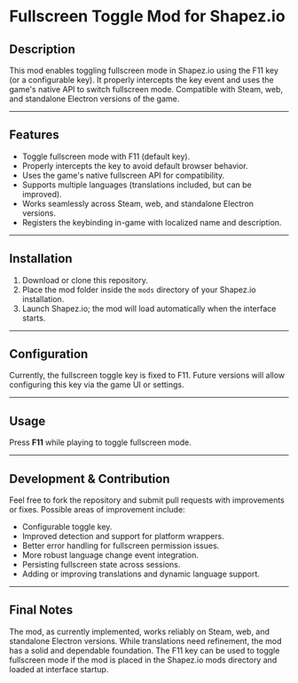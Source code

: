 # Fullscreen Toggle Mod for Shapez.io

## Description

This mod enables toggling fullscreen mode in Shapez.io using the F11 key (or a configurable key). It properly intercepts the key event and uses the game's native API to switch fullscreen mode. Compatible with Steam, web, and standalone Electron versions of the game.

------

## Features

- Toggle fullscreen mode with F11 (default key).
- Properly intercepts the key to avoid default browser behavior.
- Uses the game's native fullscreen API for compatibility.
- Supports multiple languages (translations included, but can be improved).
- Works seamlessly across Steam, web, and standalone Electron versions.
- Registers the keybinding in-game with localized name and description.

------

## Installation

1. Download or clone this repository.
2. Place the mod folder inside the `mods` directory of your Shapez.io installation.
3. Launch Shapez.io; the mod will load automatically when the interface starts.

------

## Configuration

Currently, the fullscreen toggle key is fixed to F11. Future versions will allow configuring this key via the game UI or settings.

------

## Usage

Press **F11** while playing to toggle fullscreen mode.

------

## Development & Contribution

Feel free to fork the repository and submit pull requests with improvements or fixes. Possible areas of improvement include:

- Configurable toggle key.
- Improved detection and support for platform wrappers.
- Better error handling for fullscreen permission issues.
- More robust language change event integration.
- Persisting fullscreen state across sessions.
- Adding or improving translations and dynamic language support.

------

## Final Notes

The mod, as currently implemented, works reliably on Steam, web, and standalone Electron versions.
 While translations need refinement, the mod has a solid and dependable foundation.
 The F11 key can be used to toggle fullscreen mode if the mod is placed in the Shapez.io mods directory and loaded at interface startup.
